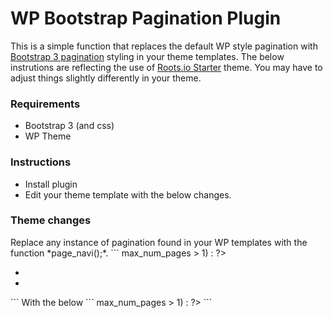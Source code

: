 WP Bootstrap Pagination Plugin
===========================

This is a simple function that replaces the default WP style pagination with <a href="http://getbootstrap.com/components/#pagination">Bootstrap 3 pagination</a> styling in your theme templates. The below instrutions are reflecting the use of <a href="http://roots.io/starter-theme/">Roots.io Starter</a> theme. You may have to adjust things slightly differently in your theme.

<h3>Requirements</h3>
<ul>
  <li>Bootstrap 3 (and css)</li>
  <li>WP Theme</li>
</ul>

<h3>Instructions</h3>
<ul>
  <li>Install plugin</li>
  <li>Edit your theme template with the below changes.</li>
</ul>

<h3>Theme changes</h3>
Replace any instance of pagination found in your WP templates with the function *page_navi();*.
```
<?php if ($wp_query->max_num_pages > 1) : ?>
  <nav class="post-nav">
    <ul class="pager">
      <li class="previous"><?php next_posts_link(__('&larr; Older posts', 'roots')); ?></li>
      <li class="next"><?php previous_posts_link(__('Newer posts &rarr;', 'roots')); ?></li>
    </ul>
  </nav>
<?php endif; ?>
```
With the below
```
<?php if ($wp_query->max_num_pages > 1) : ?>
  <?php page_navi(); ?>
<?php endif; ?>
```
